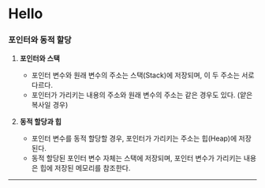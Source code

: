 # Hello

### 포인터와 동적 할당

1. **포인터와 스택**
   - 포인터 변수와 원래 변수의 주소는 스택(Stack)에 저장되며, 이 두 주소는 서로 다르다.
   - 포인터가 가리키는 내용의 주소와 원래 변수의 주소는 같은 경우도 있다. (얕은 복사일 경우)

2. **동적 할당과 힙**
   - 포인터 변수를 동적 할당할 경우, 포인터가 가리키는 주소는 힙(Heap)에 저장된다.
   - 동적 할당된 포인터 변수 자체는 스택에 저장되며, 포인터 변수가 가리키는 내용은 힙에 저장된 메모리를 참조한다.

---

